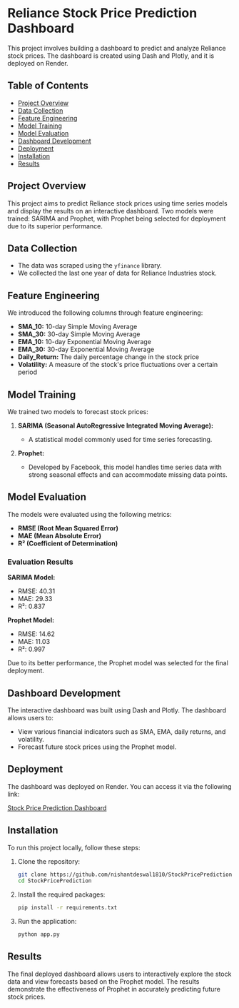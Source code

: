 # Reliance Stock Price Prediction Dashboard

This project involves building a dashboard to predict and analyze Reliance stock prices. The dashboard is created using Dash and Plotly, and it is deployed on Render.

## Table of Contents

- [Project Overview](#project-overview)
- [Data Collection](#data-collection)
- [Feature Engineering](#feature-engineering)
- [Model Training](#model-training)
- [Model Evaluation](#model-evaluation)
- [Dashboard Development](#dashboard-development)
- [Deployment](#deployment)
- [Installation](#installation)
- [Results](#results)


## Project Overview

This project aims to predict Reliance stock prices using time series models and display the results on an interactive dashboard. Two models were trained: SARIMA and Prophet, with Prophet being selected for deployment due to its superior performance.

## Data Collection

- The data was scraped using the `yfinance` library.
- We collected the last one year of data for Reliance Industries stock.

## Feature Engineering

We introduced the following columns through feature engineering:

- **SMA_10:** 10-day Simple Moving Average
- **SMA_30:** 30-day Simple Moving Average
- **EMA_10:** 10-day Exponential Moving Average
- **EMA_30:** 30-day Exponential Moving Average
- **Daily_Return:** The daily percentage change in the stock price
- **Volatility:** A measure of the stock's price fluctuations over a certain period

## Model Training

We trained two models to forecast stock prices:

1. **SARIMA (Seasonal AutoRegressive Integrated Moving Average):**
   - A statistical model commonly used for time series forecasting.
   
2. **Prophet:**
   - Developed by Facebook, this model handles time series data with strong seasonal effects and can accommodate missing data points.

## Model Evaluation

The models were evaluated using the following metrics:

- **RMSE (Root Mean Squared Error)**
- **MAE (Mean Absolute Error)**
- **R² (Coefficient of Determination)**

### Evaluation Results

**SARIMA Model:**
- RMSE: 40.31
- MAE: 29.33
- R²: 0.837

**Prophet Model:**
- RMSE: 14.62
- MAE: 11.03
- R²: 0.997

Due to its better performance, the Prophet model was selected for the final deployment.

## Dashboard Development

The interactive dashboard was built using Dash and Plotly. The dashboard allows users to:

- View various financial indicators such as SMA, EMA, daily returns, and volatility.
- Forecast future stock prices using the Prophet model.

## Deployment

The dashboard was deployed on Render. You can access it via the following link:

[Stock Price Prediction Dashboard](https://stockpriceprediction-av0t.onrender.com/about)

## Installation

To run this project locally, follow these steps:

1. Clone the repository:
   ```bash
   git clone https://github.com/nishantdeswal1810/StockPricePrediction.git
   cd StockPricePrediction
2. Install the required packages:
   ```bash
   pip install -r requirements.txt
3. Run the application:
   ```bash
   python app.py

## Results

The final deployed dashboard allows users to interactively explore the stock data and view forecasts based on the Prophet model. The results demonstrate the effectiveness of Prophet in accurately predicting future stock prices.

